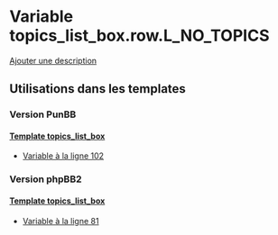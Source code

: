 # Variable topics_list_box.row.L_NO_TOPICS
[Ajouter une description](https://fa-tvars.appspot.com/var/topics_list_box.row.L_NO_TOPICS)

## Utilisations dans les templates

### Version PunBB

#### [Template topics_list_box](punbb/topics_list_box.md)
* [Variable &agrave; la ligne 102](../punbb/topics_list_box.tpl#L102)

### Version phpBB2

#### [Template topics_list_box](subsilver/topics_list_box.md)
* [Variable &agrave; la ligne 81](../subsilver/topics_list_box.tpl#L81)